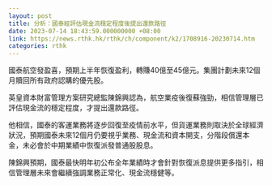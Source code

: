 ```yaml
---
layout: post
title: 分析：國泰經評估現金流穩定程度後提出還款路徑
date: 2023-07-14 18:43:59.000000000 +08:00
link: https://news.rthk.hk/rthk/ch/component/k2/1708916-20230714.htm
categories: rthk
---
```


國泰航空發盈喜，預期上半年恢復盈利，轉賺40億至45億元。集團計劃未來12個月贖回所有政府認購的優先股。

英皇資本財富管理方案研究總監陳錦興認為，航空業疫後復蘇強勁，相信管理層已評估現金流的穩定程度，才提出還款路徑。

他相信，國泰的客運業務將逐步回復至疫情前水平，但貨運業務則取決於全球經濟狀況，預期國泰未來12個月仍要視乎業務、現金流和資本開支，分階段償還本金，未必會於中期業績中恢復派發普通股股息。

陳錦興預期，國泰最快明年初公布全年業績時才會針對恢復派息提供更多指引，相信管理層未來會繼續強調業務正常化、現金流穩健等。
